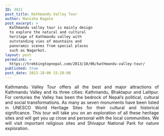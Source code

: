 ```yaml
---
ID: 3921
post_title: Kathmandu Valley Tour
author: Manisha Bagale
post_excerpt: >
  Kathmandu valley tour is mainly design
  to explore the natural and cultural
  heritage of Kathmandu valley with
  outstanding vies of mountains and
  panoramic scenes from special places
  such as Nagarkot.
layout: post
permalink: >
  https://trekkingtopnepal.com/2013/10/06/kathmandu-valley-tour/
published: true
post_date: 2013-10-06 15:28:08
---
```

<p style="text-align: justify;">Kathmandu Valley Tour offers all the best and major attractions of Kathmandu Valley and its three cities: Kathmandu, Bhaktapur and Lalitpur. For centuries the Valley has been the bedrock of Nepal’s political, cultural and social transformations. As many as seven monuments have been listed in UNESCO World Heritage Sites for their cultural and historical significance. This tour will take you on an exploration of all these heritage sites and will get you up close and personal with the local communities. We will visit important religious sites and Shivapur National Park for nature exploration.</p>